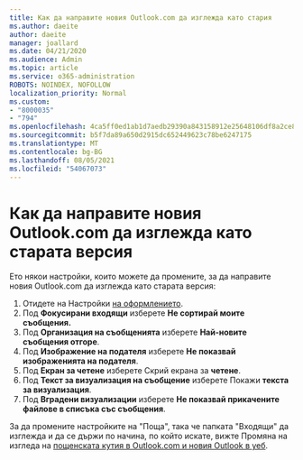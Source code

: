 ```yaml
---
title: Как да направите новия Outlook.com да изглежда като стария
ms.author: daeite
author: daeite
manager: joallard
ms.date: 04/21/2020
ms.audience: Admin
ms.topic: article
ms.service: o365-administration
ROBOTS: NOINDEX, NOFOLLOW
localization_priority: Normal
ms.custom:
- "8000035"
- "794"
ms.openlocfilehash: 4ca5ff0ed1ab1d7aedb29390a843158912e25648106df8a2ce88a0b8458d62fa
ms.sourcegitcommit: b5f7da89a650d2915dc652449623c78be6247175
ms.translationtype: MT
ms.contentlocale: bg-BG
ms.lasthandoff: 08/05/2021
ms.locfileid: "54067073"
---
```

# <a name="how-to-make-the-new-outlookcom-look-like-the-old-version"></a>Как да направите новия Outlook.com да изглежда като старата версия

Ето някои настройки, които можете да промените, за да направите новия Outlook.com да изглежда като старата версия:

1. Отидете на Настройки [на оформлението](https://outlook.live.com/mail/options/mail/layout).
1. Под **Фокусирани входящи** изберете **Не сортирай моите съобщения.**
1. Под **Организация на съобщенията** изберете **Най-новите съобщения отгоре**.
1. Под **Изображение на подателя** изберете **Не показвай изображенията на подателя**.
1. Под **Екран за четене** изберете Скрий екрана за **четене**.
1. Под **Текст за визуализация на съобщение** изберете Покажи **текста за визуализация**.
1. Под **Вградени визуализации** изберете **Не показвай прикачените файлове в списъка със съобщения**.

За да промените настройките на "Поща", така че папката "Входящи" да изглежда и да се държи по начина, по който искате, вижте Промяна на изгледа на [пощенската кутия в Outlook.com и новия Outlook в уеб](https://support.office.com/article/b41c2ecb-f23c-42b3-b7f8-659646d5e58c?wt.mc_id=Office_Outlook_com_Alchemy).